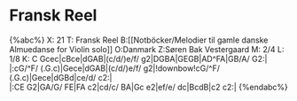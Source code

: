 # Fransk Reel

{%abc%}
X: 21
T: Fransk Reel
B:[[Notböcker/Melodier til gamle danske Almuedanse for Violin solo]]
O:Danmark
Z:Søren Bak Vestergaard
M: 2/4
L: 1/8
K: C
Gcec|cBce|dGAB|(c/d/)e/f/ g2|DGBA|GEGB|AD^FA|GB/A/ G2:|\
|:cG/^F/ (.G.c)|Gece|dGAB|(c/d/)e/f/ g2|!downbow!cG/^F/ (.G.c)|Gece|dGBd|ce/d/ c2:|\
|:CE G2|GA/G/ FE|FA c2|cd/c/ BA|Gc e2|ef/e/ dc|BcdB|c2 c2:|
{%endabc%}
